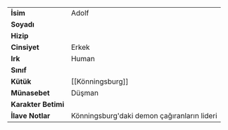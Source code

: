 |  |  |  
|---|---|  
| **İsim** | Adolf|  
| **Soyadı** | |  
| **Hizip** | |  
| **Cinsiyet** | Erkek|  
| **Irk** | Human|  
| **Sınıf** | |  
| **Kütük** | [[Könningsburg]]|  
| **Münasebet** | Düşman|  
| **Karakter Betimi** | |  
| **İlave Notlar** | Könningsburg'daki demon çağıranların lideri|  
